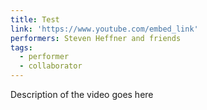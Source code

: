 ```yaml
---
title: Test
link: 'https://www.youtube.com/embed_link'
performers: Steven Heffner and friends
tags:
  - performer
  - collaborator
---
```


Description of the video goes here